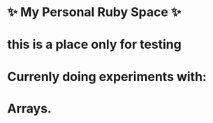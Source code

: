 #  ✨ My Personal Ruby Space ✨
# this is a place only for testing
# Currenly doing experiments with:
# Arrays.
